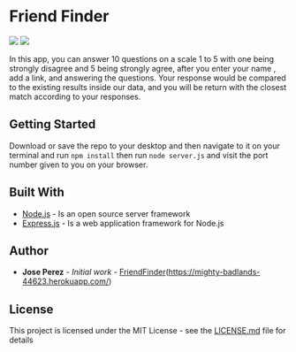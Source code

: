 # Friend Finder
<img src="app/public/assets/images/home.jpg">
<img src="app/public/assets/images/survey.jpg">

In this app, you can answer 10 questions on a scale 1 to 5 with one being strongly disagree and 5 being strongly agree, after you enter your name , add a link, and answering the questions. Your response would be compared to the existing results inside our data, and you will be return with the closest match according to your responses.

## Getting Started

Download or save the repo to your desktop and then navigate to it on your terminal and run `npm install` then run `node server.js` and visit the port number given to you on your browser.


## Built With

* [Node.js](https://nodejs.org/) -  Is an open source server framework
* [Express.js](https://expressjs.com/) -  Is a web application framework for Node.js


## Author

* **Jose Perez** - *Initial work* - [FriendFinder](https://github.com/jperez650/FriendFinder)(https://mighty-badlands-44623.herokuapp.com/)

## License

This project is licensed under the MIT License - see the [LICENSE.md](LICENSE.md) file for details


